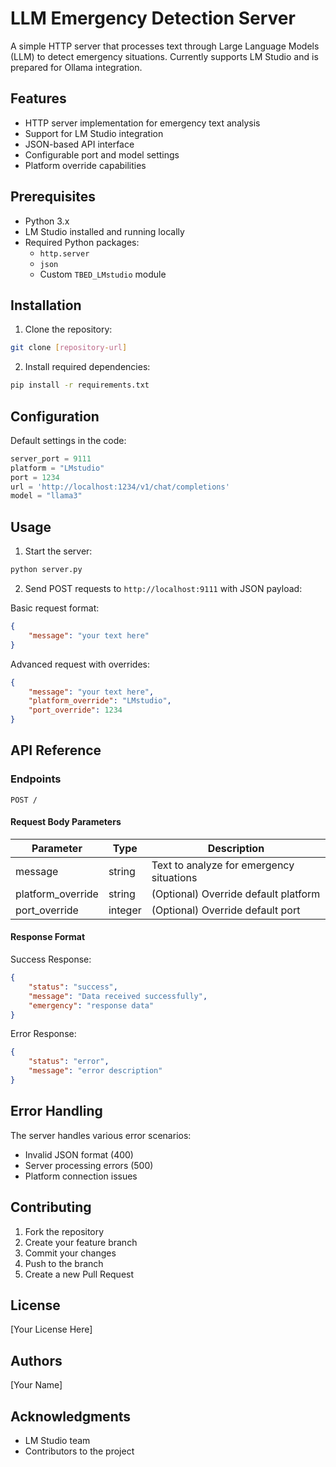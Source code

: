 # LLM Emergency Detection Server

A simple HTTP server that processes text through Large Language Models (LLM) to detect emergency situations. Currently supports LM Studio and is prepared for Ollama integration.

## Features

- HTTP server implementation for emergency text analysis
- Support for LM Studio integration
- JSON-based API interface
- Configurable port and model settings
- Platform override capabilities

## Prerequisites

- Python 3.x
- LM Studio installed and running locally
- Required Python packages:
  - `http.server`
  - `json`
  - Custom `TBED_LMstudio` module

## Installation

1. Clone the repository:
```bash
git clone [repository-url]
```

2. Install required dependencies:
```bash
pip install -r requirements.txt
```

## Configuration

Default settings in the code:
```python
server_port = 9111
platform = "LMstudio"
port = 1234
url = 'http://localhost:1234/v1/chat/completions'
model = "llama3"
```

## Usage

1. Start the server:
```bash
python server.py
```

2. Send POST requests to `http://localhost:9111` with JSON payload:

Basic request format:
```json
{
    "message": "your text here"
}
```

Advanced request with overrides:
```json
{
    "message": "your text here",
    "platform_override": "LMstudio",
    "port_override": 1234
}
```

## API Reference

### Endpoints

`POST /`

#### Request Body Parameters

| Parameter | Type | Description |
|-----------|------|-------------|
| message | string | Text to analyze for emergency situations |
| platform_override | string | (Optional) Override default platform |
| port_override | integer | (Optional) Override default port |

#### Response Format

Success Response:
```json
{
    "status": "success",
    "message": "Data received successfully",
    "emergency": "response data"
}
```

Error Response:
```json
{
    "status": "error",
    "message": "error description"
}
```

## Error Handling

The server handles various error scenarios:
- Invalid JSON format (400)
- Server processing errors (500)
- Platform connection issues

## Contributing

1. Fork the repository
2. Create your feature branch
3. Commit your changes
4. Push to the branch
5. Create a new Pull Request

## License

[Your License Here]

## Authors

[Your Name]

## Acknowledgments

- LM Studio team
- Contributors to the project
